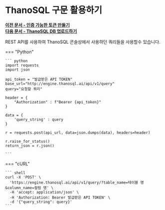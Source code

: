 # __ThanoSQL 구문 활용하기__

**[이전 문서 - 인증 가능한 토큰 만들기](/how-to_guides/thanosql_api/rest_api_token/)**  
**[다음 문서 - ThanoSQL DB 업로드하기](/how-to_guides/thanosql_api/rest_api_thanosql_insert/)**

REST API를 사용하여 ThanoSQL 콘솔상에서 사용하던 쿼리들을 사용할수 있습니다. 

=== "Python"

    ``` python
    import requests
    import json

    api_token = "발급받은 API TOKEN"
    base_url="http://engine.thanosql.ai/api/v1/query"
    query="요청할 쿼리"

    header = {
        "Authorization" : f"Bearer {api_token}"
    }

    data = {
        'query_string' : query
    }

    r = requests.post(api_url, data=json.dumps(data), headers=header)

    r.raise_for_status()
    return_json = r.json()
    
    ```

=== "cURL"

    ``` shell 
    curl -X 'POST' \
      'https://engine.thanosql.ai/api/v1/query/?table_name=테이블 명&column_name=컬럼 명' \
      -H 'accept: application/json' \
      -H 'Authorization: Bearer 발급받은 API TOKEN' \
      -d '{"query_string": query}'
    ```
